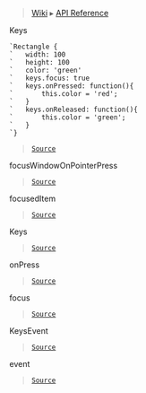 > [Wiki](Home) ▸ [API Reference](API-Reference)

Keys
```nml
`Rectangle {
`   width: 100
`   height: 100
`   color: 'green'
`   keys.focus: true
`   keys.onPressed: function(){
`       this.color = 'red';
`   }
`   keys.onReleased: function(){
`       this.color = 'green';
`   }
`}
```

> [`Source`](/Neft-io/neft/tree/master/src/renderer/types/basics/item/keys.litcoffee#keys-extension)

focusWindowOnPointerPress
> [`Source`](/Neft-io/neft/tree/master/src/renderer/types/basics/item/keys.litcoffee#boolean-keysfocuswindowonpointerpress--true)

focusedItem
> [`Source`](/Neft-io/neft/tree/master/src/renderer/types/basics/item/keys.litcoffee#item-keysfocuseditem)

Keys
> [`Source`](/Neft-io/neft/tree/master/src/renderer/types/basics/item/keys.litcoffee#keys-keys)

onPress
> [`Source`](/Neft-io/neft/tree/master/src/renderer/types/basics/item/keys.litcoffee#signal-keysonpresskeysevent-eventsignal-keysonholdkeysevent-eventsignal-keysonreleasekeysevent-eventsignal-keysoninputkeysevent-event)

focus
> [`Source`](/Neft-io/neft/tree/master/src/renderer/types/basics/item/keys.litcoffee#boolean-keysfocus--false-signal-keysonfocuschangeboolean-oldvalue)

KeysEvent
> [`Source`](/Neft-io/neft/tree/master/src/renderer/types/basics/item/keys.litcoffee#keysevent-keysevent--devicekeyboardevent)

event
> [`Source`](/Neft-io/neft/tree/master/src/renderer/types/basics/item/keys.litcoffee#keysevent-keysevent)

